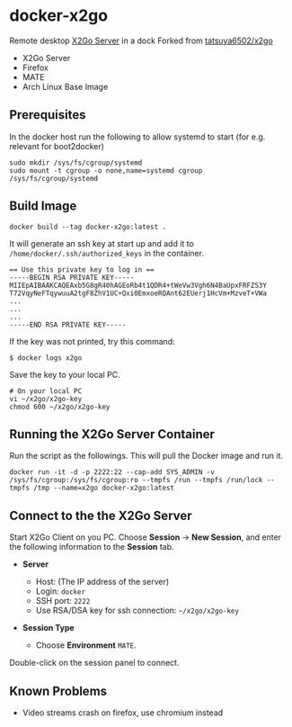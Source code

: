 # docker-x2go

Remote desktop [X2Go Server](http://wiki.x2go.org/doku.php) in a dock
Forked from [tatsuya6502/x2go](https://github.com/tatsuya6502/docker-x2go)

- X2Go Server
- Firefox
- MATE
- Arch Linux Base Image

## Prerequisites

In the docker host run the following to allow systemd to start (for e.g. relevant for boot2docker)
```
sudo mkdir /sys/fs/cgroup/systemd
sudo mount -t cgroup -o none,name=systemd cgroup /sys/fs/cgroup/systemd
```

## Build Image
```
docker build --tag docker-x2go:latest .
```

It will generate an ssh key at start up and add it to
`/home/docker/.ssh/authorized_keys` in the container.

```
== Use this private key to log in ==
-----BEGIN RSA PRIVATE KEY-----
MIIEpAIBAAKCAQEAxb5G8gR40hAGEoRb4t1QDR4+tWeVw3Vgh6N4BaUpxFRFZS3Y
T72VqyNeFTqywuuA2tgF8ZhV1UC+Qxi0EmxoeRQAnt62EUerj1HcVm+MzveT+VWa
...
...
...
-----END RSA PRIVATE KEY-----
```

If the key was not printed, try this command:

```
$ docker logs x2go
```

Save the key to your local PC.

```
# On your local PC
vi ~/x2go/x2go-key
chmod 600 ~/x2go/x2go-key
```

## Running the X2Go Server Container

Run the script as the followings. This will pull the Docker image and run it.

```
docker run -it -d -p 2222:22 --cap-add SYS_ADMIN -v /sys/fs/cgroup:/sys/fs/cgroup:ro --tmpfs /run --tmpfs /run/lock --tmpfs /tmp --name=x2go docker-x2go:latest
```

## Connect to the the X2Go Server

Start X2Go Client on you PC. Choose **Session** -> **New Session**,
and enter the following information to the **Session** tab.

- **Server**
  * Host: (The IP address of the server)
  * Login: `docker`
  * SSH port: `2222`
  * Use RSA/DSA key for ssh connection: `~/x2go/x2go-key`

- **Session Type**
  * Choose **Environment** `MATE`.

Double-click on the session panel to connect.

## Known Problems
- Video streams crash on firefox, use chromium instead
